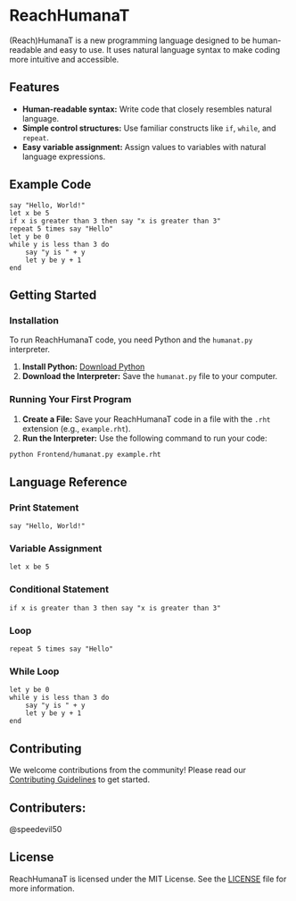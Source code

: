 # ReachHumanaT

(Reach)HumanaT is a new programming language designed to be human-readable and easy to use. It uses natural language syntax to make coding more intuitive and accessible.

## Features

- **Human-readable syntax:** Write code that closely resembles natural language.
- **Simple control structures:** Use familiar constructs like `if`, `while`, and `repeat`.
- **Easy variable assignment:** Assign values to variables with natural language expressions.

## Example Code

```reach
say "Hello, World!"
let x be 5
if x is greater than 3 then say "x is greater than 3"
repeat 5 times say "Hello"
let y be 0
while y is less than 3 do
    say "y is " + y
    let y be y + 1
end
```

## Getting Started

### Installation

To run ReachHumanaT code, you need Python and the `humanat.py` interpreter.

1. **Install Python:** [Download Python](https://www.python.org/downloads/)
2. **Download the Interpreter:** Save the `humanat.py` file to your computer.

### Running Your First Program

1. **Create a File:** Save your ReachHumanaT code in a file with the `.rht` extension (e.g., `example.rht`).
2. **Run the Interpreter:** Use the following command to run your code:

```sh
python Frontend/humanat.py example.rht
```

## Language Reference

### Print Statement

```reach
say "Hello, World!"
```

### Variable Assignment

```reach
let x be 5
```

### Conditional Statement

```reach
if x is greater than 3 then say "x is greater than 3"
```

### Loop

```reach
repeat 5 times say "Hello"
```

### While Loop

```reach
let y be 0
while y is less than 3 do
    say "y is " + y
    let y be y + 1
end
```

## Contributing

We welcome contributions from the community! Please read our [Contributing Guidelines](CONTRIBUTING.md) to get started.

## Contributers:
@speedevil50

## License

ReachHumanaT is licensed under the MIT License. See the [LICENSE](LICENSE) file for more information.

